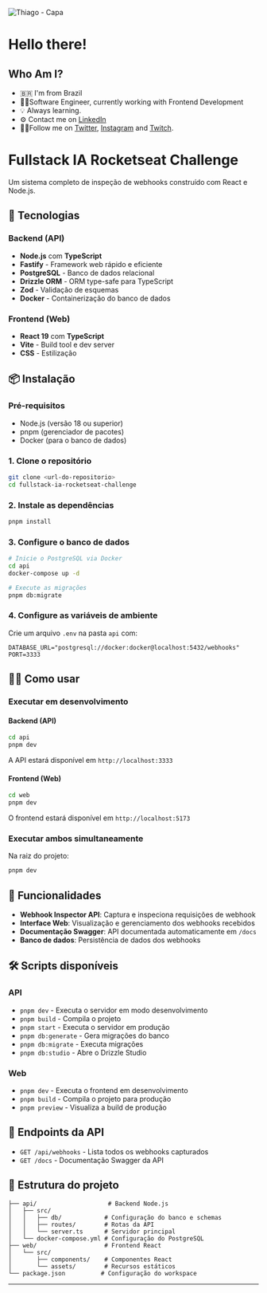 ![Thiago - Capa](https://user-images.githubusercontent.com/9437391/153274659-915c4df9-0032-4757-a9a2-6a85107c276b.png)

# Hello there!

## Who Am I?

- 🇧🇷 I'm from Brazil
- 👨‍💻Software Engineer, currently working with Frontend Development
- 💡 Always learning.
- ⚙️ Contact me on [LinkedIn](https://www.linkedin.com/in/thiagofmleite/)
- 🚶‍♂️Follow me on [Twitter](https://twitter.com/thiagoleite), [Instagram](https://instagram.com/thiagoleet) and [Twitch](https://twitch.tv/thiagoleet).

# Fullstack IA Rocketseat Challenge

Um sistema completo de inspeção de webhooks construído com React e Node.js.

## 🚀 Tecnologias

### Backend (API)

- **Node.js** com **TypeScript**
- **Fastify** - Framework web rápido e eficiente
- **PostgreSQL** - Banco de dados relacional
- **Drizzle ORM** - ORM type-safe para TypeScript
- **Zod** - Validação de esquemas
- **Docker** - Containerização do banco de dados

### Frontend (Web)

- **React 19** com **TypeScript**
- **Vite** - Build tool e dev server
- **CSS** - Estilização

## 📦 Instalação

### Pré-requisitos

- Node.js (versão 18 ou superior)
- pnpm (gerenciador de pacotes)
- Docker (para o banco de dados)

### 1. Clone o repositório

```bash
git clone <url-do-repositorio>
cd fullstack-ia-rocketseat-challenge
```

### 2. Instale as dependências

```bash
pnpm install
```

### 3. Configure o banco de dados

```bash
# Inicie o PostgreSQL via Docker
cd api
docker-compose up -d

# Execute as migrações
pnpm db:migrate
```

### 4. Configure as variáveis de ambiente

Crie um arquivo `.env` na pasta `api` com:

```env
DATABASE_URL="postgresql://docker:docker@localhost:5432/webhooks"
PORT=3333
```

## 🏃‍♂️ Como usar

### Executar em desenvolvimento

#### Backend (API)

```bash
cd api
pnpm dev
```

A API estará disponível em `http://localhost:3333`

#### Frontend (Web)

```bash
cd web
pnpm dev
```

O frontend estará disponível em `http://localhost:5173`

### Executar ambos simultaneamente

Na raiz do projeto:

```bash
pnpm dev
```

## 🎯 Funcionalidades

- **Webhook Inspector API**: Captura e inspeciona requisições de webhook
- **Interface Web**: Visualização e gerenciamento dos webhooks recebidos
- **Documentação Swagger**: API documentada automaticamente em `/docs`
- **Banco de dados**: Persistência de dados dos webhooks

## 🛠️ Scripts disponíveis

### API

- `pnpm dev` - Executa o servidor em modo desenvolvimento
- `pnpm build` - Compila o projeto
- `pnpm start` - Executa o servidor em produção
- `pnpm db:generate` - Gera migrações do banco
- `pnpm db:migrate` - Executa migrações
- `pnpm db:studio` - Abre o Drizzle Studio

### Web

- `pnpm dev` - Executa o frontend em desenvolvimento
- `pnpm build` - Compila o projeto para produção
- `pnpm preview` - Visualiza a build de produção

## 🔗 Endpoints da API

- `GET /api/webhooks` - Lista todos os webhooks capturados
- `GET /docs` - Documentação Swagger da API

## 📁 Estrutura do projeto

```
├── api/                    # Backend Node.js
│   ├── src/
│   │   ├── db/            # Configuração do banco e schemas
│   │   ├── routes/        # Rotas da API
│   │   └── server.ts      # Servidor principal
│   └── docker-compose.yml # Configuração do PostgreSQL
├── web/                   # Frontend React
│   └── src/
│       ├── components/    # Componentes React
│       └── assets/        # Recursos estáticos
└── package.json          # Configuração do workspace
```

---
